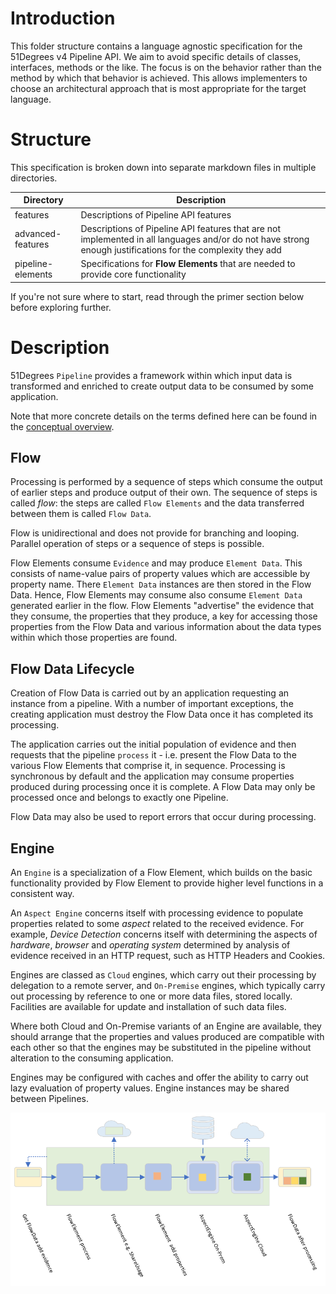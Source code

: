 # Introduction

This folder structure contains a language agnostic specification for the 51Degrees 
v4 Pipeline API. 
We aim to avoid specific details of classes, interfaces, methods or the like. The 
focus is on the behavior rather than the method by which that behavior is achieved. 
This allows implementers to choose an architectural approach that is most appropriate 
for the target language.

# Structure

This specification is broken down into separate markdown files in multiple directories.

| Directory | Description |
|---|---|
| features | Descriptions of Pipeline API features |
| advanced-features | Descriptions of Pipeline API features that are not implemented in all languages and/or do not have strong enough justifications for the complexity they add |
| pipeline-elements | Specifications for **Flow Elements** that are needed to provide core functionality  |

If you're not sure where to start, read through the primer section below before 
exploring further.

# Description

51Degrees `Pipeline` provides a framework within which input data is transformed
and enriched to create output data to be consumed by some application.

Note that more concrete details on the terms defined here can be found in the 
[conceptual overview](conceptual-overview.md).

## Flow
Processing is performed by a sequence of steps which consume the 
output of earlier steps and produce output of their own. The sequence of 
steps is called *flow*: the steps are called `Flow Elements` and the data 
transferred between them is called `Flow Data`.

Flow is unidirectional and does not provide for branching and looping. Parallel 
operation of steps or a sequence of steps is possible.

Flow Elements consume `Evidence` and may produce `Element Data`. This consists
of name-value pairs of property values which are accessible by property name.
There `Element Data` instances are then stored in the Flow Data. Hence, Flow 
Elements may consume also consume `Element Data` generated earlier in the flow. 
Flow Elements "advertise" the evidence that they consume, the properties that 
they produce, a key for accessing those properties from the Flow Data and various 
information about the data types within which those properties are found.

## Flow Data Lifecycle

Creation of Flow Data is carried out by an application requesting an instance 
from a pipeline. With a number of important exceptions, the creating 
application must destroy the Flow Data once it has completed its processing.

The application carries out the initial population of evidence
and then requests that the pipeline `process` it - i.e. present the Flow Data
to the various Flow Elements that comprise it, in sequence. Processing is 
synchronous by default and the application may consume properties produced
during processing once it is complete. A Flow Data may only be processed 
once and belongs to exactly one Pipeline.

Flow Data may also be used to report errors that occur during processing.

## Engine

An `Engine` is a specialization of a Flow Element, which builds on the basic 
functionality provided by Flow Element to provide higher level functions
in a consistent way. 

An `Aspect Engine` concerns itself with processing evidence to populate
properties related to some *aspect* related to the received evidence. For example,
*Device Detection* concerns itself with determining the aspects of *hardware*,
*browser* and *operating system* determined by analysis of evidence received 
in an HTTP request, such as HTTP Headers and Cookies.

Engines are classed as `Cloud` engines, which carry out their processing 
by delegation to a remote server, and `On-Premise` engines, which typically
carry out processing by reference to one or more data files, stored locally. 
Facilities are available for update and installation of such data files. 

Where both Cloud and On-Premise variants of an Engine are available, they should
arrange that the properties and values produced are compatible with each other
so that the engines may be substituted in the pipeline without alteration to
the consuming application.

Engines may be configured with caches and offer the ability to carry out lazy 
evaluation of property values. Engine instances may be shared between Pipelines.

![Illustration of Pipeline Flow](images/PipelineFlow.png)